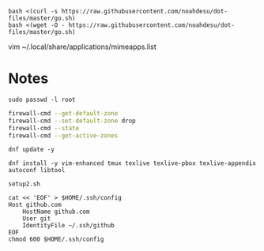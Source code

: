 ```
bash <(curl -s https://raw.githubusercontent.com/noahdesu/dot-files/master/go.sh)
bash <(wget -O - https://raw.githubusercontent.com/noahdesu/dot-files/master/go.sh)
```

vim ~/.local/share/applications/mimeapps.list

# Notes

```
sudo passwd -l root
```

```bash
firewall-cmd --get-default-zone
firewall-cmd --set-default-zone drop
firewall-cmd --state
firewall-cmd --get-active-zones
```

```
dnf update -y
```

```
dnf install -y vim-enhanced tmux texlive texlive-pbox texlive-appendix autoconf libtool
```

```
setup2.sh
```

```
cat << 'EOF' > $HOME/.ssh/config
Host github.com
    HostName github.com
    User git
    IdentityFile ~/.ssh/github
EOF
chmod 600 $HOME/.ssh/config
```
